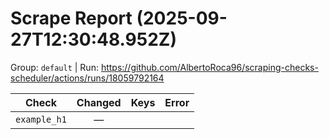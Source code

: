 # Scrape Report (2025-09-27T12:30:48.952Z)

Group: `default`  |  Run: https://github.com/AlbertoRoca96/scraping-checks-scheduler/actions/runs/18059792164

| Check | Changed | Keys | Error |
|---|:---:|:--|:--|
| `example_h1` | — |  |  |
